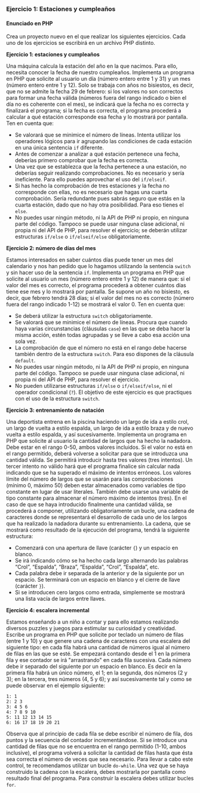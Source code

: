 ### Ejercicio 1: Estaciones y cumpleaños

#### Enunciado en PHP

Crea un proyecto nuevo en el que realizar los siguientes ejercicios. Cada uno de los ejercicios se escribirá en un archivo PHP distinto.

**Ejercicio 1: estaciones y cumpleaños**

Una máquina calcula la estación del año en la que nacimos. Para ello, necesita conocer la fecha de nuestro cumpleaños. Implementa un programa en PHP que solicite al usuario un día (número entero entre 1 y 31) y un mes (número entero entre 1 y 12). Solo se trabaja con años no bisiestos, es decir, que no se admite la fecha 29 de febrero: si los valores no son correctos para formar una fecha válida (números fuera del rango indicado o bien el día no es coherente con el mes), se indicará que la fecha no es correcta y finalizará el programa; si la fecha es correcta, el programa procederá a calcular a qué estación corresponde esa fecha y lo mostrará por pantalla. Ten en cuenta que:
- Se valorará que se minimice el número de líneas. Intenta utilizar los operadores lógicos para ir agrupando las condiciones de cada estación en una única sentencia `if` diferente.
- Antes de comenzar a analizar a qué estación pertenece una fecha, deberías primero comprobar que la fecha es correcta.
- Una vez que se establezca que la fecha pertenece a una estación, no deberías seguir realizando comprobaciones. No es necesario y sería ineficiente. Para ello puedes aprovechar el uso del `if/elseif`.
- Si has hecho la comprobación de tres estaciones y la fecha no corresponde con ellas, no es necesario que hagas una cuarta comprobación. Sería redundante pues sabrás seguro que estás en la cuarta estación, dado que no hay otra posibilidad. Para eso tienes el `else`.
- No puedes usar ningún método, ni la API de PHP ni propio, en ninguna parte del código. Tampoco se puede usar ninguna clase adicional, ni propia ni del API de PHP, para resolver el ejercicio; se deberán utilizar estructuras `if/else` o `if/elseif/else` obligatoriamente.

**Ejercicio 2: número de días del mes**

Estamos interesados en saber cuántos días puede tener un mes del calendario y nos han pedido que lo hagamos utilizando la sentencia `switch` y sin hacer uso de la sentencia `if`. Implementa un programa en PHP que solicite al usuario un mes (número entero entre 1 y 12) de manera que: si el valor del mes es correcto, el programa procederá a obtener cuántos días tiene ese mes y lo mostrará por pantalla. Se supone un año no bisiesto, es decir, que febrero tendrá 28 días; si el valor del mes no es correcto (número fuera del rango indicado 1-12) se mostrará el valor 0. Ten en cuenta que:
- Se deberá utilizar la estructura `switch` obligatoriamente.
- Se valorará que se minimice el número de líneas. Procura que cuando haya varias circunstancias (cláusulas `case`) en las que se deba hacer la misma acción, estén todas agrupadas y se lleve a cabo esa acción una sola vez.
- La comprobación de que el número no está en el rango debe hacerse también dentro de la estructura `switch`. Para eso dispones de la cláusula `default`.
- No puedes usar ningún método, ni la API de PHP ni propio, en ninguna parte del código. Tampoco se puede usar ninguna clase adicional, ni propia ni del API de PHP, para resolver el ejercicio.
- No pueden utilizarse estructuras `if/else` o `if/elseif/else`, ni el operador condicional (`?`). El objetivo de este ejercicio es que practiques con el uso de la estructura `switch`.

**Ejercicio 3: entrenamiento de natación**

Una deportista entrena en la piscina haciendo un largo de ida a estilo crol, un largo de vuelta a estilo espalda, un largo de ida a estilo braza y de nuevo vuelta a estilo espalda, y así sucesivamente. Implementa un programa en PHP que solicite al usuario la cantidad de largos que ha hecho la nadadora. Debe estar en el rango 0-50, ambos valores incluidos. Si el valor no está en el rango permitido, deberá volverse a solicitar para que se introduzca una cantidad válida. Se permitirá introducir hasta tres valores (tres intentos). Un tercer intento no válido hará que el programa finalice sin calcular nada indicando que se ha superado el máximo de intentos erróneos. Los valores límite del número de largos que se usarán para las comprobaciones (mínimo 0, máximo 50) deben estar almacenados como variables de tipo constante en lugar de usar literales. También debe usarse una variable de tipo constante para almacenar el número máximo de intentos (tres). En el caso de que se haya introducido finalmente una cantidad válida, se procederá a componer, utilizando obligatoriamente un bucle, una cadena de caracteres donde se representará el desarrollo de cada uno de los largos que ha realizado la nadadora durante su entrenamiento. La cadena, que se mostrará como resultado de la ejecución del programa, tendrá la siguiente estructura:
- Comenzará con una apertura de llave (carácter `{`) y un espacio en blanco.
- Se irá indicando cómo se ha hecho cada largo alternando las palabras “Crol”, “Espalda”, “Braza”, “Espalda”, “Crol”, “Espalda”, etc.
- Cada palabra debe ir separada de la anterior y de la siguiente por un espacio. Se terminará con un espacio en blanco y el cierre de llave (carácter `}`).
- Si se introducen cero largos como entrada, simplemente se mostrará una lista vacía de largos entre llaves.

**Ejercicio 4: escalera incremental**

Estamos enseñando a un niño a contar y para ello estamos realizando diversos puzzles y juegos para estimular su curiosidad y creatividad. Escribe un programa en PHP que solicite por teclado un número de filas (entre 1 y 10) y que genere una cadena de caracteres con una escalera del siguiente tipo: en cada fila habrá una cantidad de números igual al número de filas en las que se esté. Se empezará contando desde el 1 en la primera fila y ese contador se irá "arrastrando" en cada fila sucesiva. Cada número debe ir separado del siguiente por un espacio en blanco. Es decir en la primera fila habrá un único número, el 1; en la segunda, dos números (2 y 3); en la tercera, tres números (4, 5 y 6); y así sucesivamente tal y como se puede observar en el ejemplo siguiente:
```
1: 1
2: 2 3
3: 4 5 6
4: 7 8 9 10
5: 11 12 13 14 15
6: 16 17 18 19 20 21
```
Observa que al principio de cada fila se debe escribir el número de fila, dos puntos y la secuencia del contador incrementándose. Si se introduce una cantidad de filas que no se encuentra en el rango permitido (1-10, ambos inclusive), el programa volverá a solicitar la cantidad de filas hasta que ésta sea correcta el número de veces que sea necesario. Para llevar a cabo este control, te recomendamos utilizar un bucle `do-while`. Una vez que se haya construido la cadena con la escalera, debes mostrarla por pantalla como resultado final del programa. Para construir la escalera debes utilizar bucles `for`.